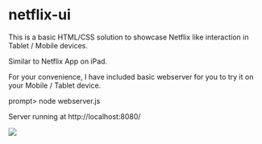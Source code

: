 netflix-ui
==========

This is a basic HTML/CSS solution to showcase Netflix like interaction in Tablet / Mobile devices. 

Similar to Netflix App on iPad.

For your convenience, I have included basic webserver for you to try it on your Mobile / Tablet device.

prompt> node webserver.js

Server running at http://localhost:8080/


<img src="https://dl.dropboxusercontent.com/u/5969533/NetflixUI.png"/>

